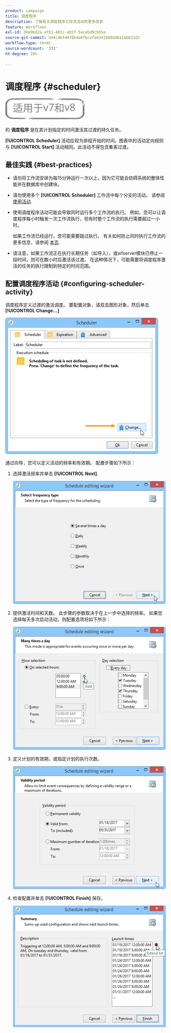 ```yaml
---
product: campaign
title: 调度程序
description: 了解有关调度程序工作流活动的更多信息
feature: Workflows
exl-id: 30a9bd2a-afb1-481c-ab5f-5acebd9cbb5a
source-git-commit: b94c4bfd478b4a8fbcefe6341608dd6a14bb31d3
workflow-type: tm+mt
source-wordcount: '332'
ht-degree: 10%

---
```


# 调度程序 {#scheduler}

![](../../assets/common.svg)

的 **调度程序** 是在其计划指定的时间激活其过渡的持久任务。

**[!UICONTROL Scheduler]** 活动应视为排程开始的时间。图表中的活动定向规则与 **[!UICONTROL Start]** 活动相同。此活动不得包含集客过渡。

## 最佳实践 {#best-practices}

* 请勿将工作流安排为每15分钟运行一次以上，因为它可能会妨碍系统的整体性能并在数据库中创建块。

* 请勿使用多个 **[!UICONTROL Scheduler]** 工作流中每个分支的活动。 请参阅 [使用活动](workflow-best-practices.md#using-activities).

* 使用调度程序活动可能会导致同时运行多个工作流的执行。 例如，您可以让调度程序每小时触发一次工作流执行，但有时整个工作流的执行需要超过一小时。

   如果工作流已经运行，您可能需要跳过执行。 有关如何防止同时执行工作流的更多信息，请参阅 [本页](monitoring-workflow-execution.md#preventing-simultaneous-multiple-executions).

* 请注意，如果工作流正在执行长期任务（如导入），或wfserver模块已停止一段时间，则可在数小时后激活该过渡。 在这种情况下，可能需要将调度程序激活的任务的执行限制到特定的时间范围。

## 配置调度程序活动 {#configuring-scheduler-activity}

调度程序定义过渡的激活调度。 要配置对象，请双击图形对象，然后单击 **[!UICONTROL Change...]**

![](assets/s_user_segmentation_scheduler.png)

通过向导，您可以定义活动的频率和有效期。 配置步骤如下所示：

1. 选择激活频率并单击 **[!UICONTROL Next]**.

   ![](assets/s_user_segmentation_scheduler2.png)

1. 提供激活时间和天数。 此步骤的参数取决于在上一步中选择的频率。 如果您选择每天多次启动活动，则配置选项将如下所示：

   ![](assets/s_user_segmentation_scheduler3.png)

1. 定义计划的有效期，或指定计划的执行次数。

   ![](assets/s_user_segmentation_scheduler4.png)

1. 检查配置并单击 **[!UICONTROL Finish]** 保存。

   ![](assets/s_user_segmentation_scheduler5.png)
